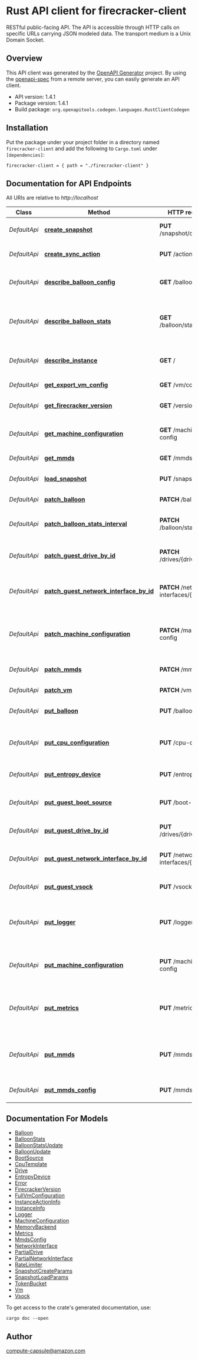 # Rust API client for firecracker-client

RESTful public-facing API. The API is accessible through HTTP calls on specific URLs carrying JSON modeled data. The transport medium is a Unix Domain Socket.


## Overview

This API client was generated by the [OpenAPI Generator](https://openapi-generator.tech) project.  By using the [openapi-spec](https://openapis.org) from a remote server, you can easily generate an API client.

- API version: 1.4.1
- Package version: 1.4.1
- Build package: `org.openapitools.codegen.languages.RustClientCodegen`

## Installation

Put the package under your project folder in a directory named `firecracker-client` and add the following to `Cargo.toml` under `[dependencies]`:

```
firecracker-client = { path = "./firecracker-client" }
```

## Documentation for API Endpoints

All URIs are relative to *http://localhost*

Class | Method | HTTP request | Description
------------ | ------------- | ------------- | -------------
*DefaultApi* | [**create_snapshot**](docs/DefaultApi.md#create_snapshot) | **PUT** /snapshot/create | Creates a full or diff snapshot. Post-boot only.
*DefaultApi* | [**create_sync_action**](docs/DefaultApi.md#create_sync_action) | **PUT** /actions | Creates a synchronous action.
*DefaultApi* | [**describe_balloon_config**](docs/DefaultApi.md#describe_balloon_config) | **GET** /balloon | Returns the current balloon device configuration.
*DefaultApi* | [**describe_balloon_stats**](docs/DefaultApi.md#describe_balloon_stats) | **GET** /balloon/statistics | Returns the latest balloon device statistics, only if enabled pre-boot.
*DefaultApi* | [**describe_instance**](docs/DefaultApi.md#describe_instance) | **GET** / | Returns general information about an instance.
*DefaultApi* | [**get_export_vm_config**](docs/DefaultApi.md#get_export_vm_config) | **GET** /vm/config | Gets the full VM configuration.
*DefaultApi* | [**get_firecracker_version**](docs/DefaultApi.md#get_firecracker_version) | **GET** /version | Gets the Firecracker version.
*DefaultApi* | [**get_machine_configuration**](docs/DefaultApi.md#get_machine_configuration) | **GET** /machine-config | Gets the machine configuration of the VM.
*DefaultApi* | [**get_mmds**](docs/DefaultApi.md#get_mmds) | **GET** /mmds | Get the MMDS data store.
*DefaultApi* | [**load_snapshot**](docs/DefaultApi.md#load_snapshot) | **PUT** /snapshot/load | Loads a snapshot. Pre-boot only.
*DefaultApi* | [**patch_balloon**](docs/DefaultApi.md#patch_balloon) | **PATCH** /balloon | Updates a balloon device.
*DefaultApi* | [**patch_balloon_stats_interval**](docs/DefaultApi.md#patch_balloon_stats_interval) | **PATCH** /balloon/statistics | Updates a balloon device statistics polling interval.
*DefaultApi* | [**patch_guest_drive_by_id**](docs/DefaultApi.md#patch_guest_drive_by_id) | **PATCH** /drives/{drive_id} | Updates the properties of a drive. Post-boot only.
*DefaultApi* | [**patch_guest_network_interface_by_id**](docs/DefaultApi.md#patch_guest_network_interface_by_id) | **PATCH** /network-interfaces/{iface_id} | Updates the rate limiters applied to a network interface. Post-boot only.
*DefaultApi* | [**patch_machine_configuration**](docs/DefaultApi.md#patch_machine_configuration) | **PATCH** /machine-config | Partially updates the Machine Configuration of the VM. Pre-boot only.
*DefaultApi* | [**patch_mmds**](docs/DefaultApi.md#patch_mmds) | **PATCH** /mmds | Updates the MMDS data store.
*DefaultApi* | [**patch_vm**](docs/DefaultApi.md#patch_vm) | **PATCH** /vm | Updates the microVM state.
*DefaultApi* | [**put_balloon**](docs/DefaultApi.md#put_balloon) | **PUT** /balloon | Creates or updates a balloon device.
*DefaultApi* | [**put_cpu_configuration**](docs/DefaultApi.md#put_cpu_configuration) | **PUT** /cpu-config | Configures CPU features flags for the vCPUs of the guest VM. Pre-boot only.
*DefaultApi* | [**put_entropy_device**](docs/DefaultApi.md#put_entropy_device) | **PUT** /entropy | Creates an entropy device. Pre-boot only.
*DefaultApi* | [**put_guest_boot_source**](docs/DefaultApi.md#put_guest_boot_source) | **PUT** /boot-source | Creates or updates the boot source. Pre-boot only.
*DefaultApi* | [**put_guest_drive_by_id**](docs/DefaultApi.md#put_guest_drive_by_id) | **PUT** /drives/{drive_id} | Creates or updates a drive. Pre-boot only.
*DefaultApi* | [**put_guest_network_interface_by_id**](docs/DefaultApi.md#put_guest_network_interface_by_id) | **PUT** /network-interfaces/{iface_id} | Creates a network interface. Pre-boot only.
*DefaultApi* | [**put_guest_vsock**](docs/DefaultApi.md#put_guest_vsock) | **PUT** /vsock | Creates/updates a vsock device. Pre-boot only.
*DefaultApi* | [**put_logger**](docs/DefaultApi.md#put_logger) | **PUT** /logger | Initializes the logger by specifying a named pipe or a file for the logs output.
*DefaultApi* | [**put_machine_configuration**](docs/DefaultApi.md#put_machine_configuration) | **PUT** /machine-config | Updates the Machine Configuration of the VM. Pre-boot only.
*DefaultApi* | [**put_metrics**](docs/DefaultApi.md#put_metrics) | **PUT** /metrics | Initializes the metrics system by specifying a named pipe or a file for the metrics output.
*DefaultApi* | [**put_mmds**](docs/DefaultApi.md#put_mmds) | **PUT** /mmds | Creates a MMDS (Microvm Metadata Service) data store.
*DefaultApi* | [**put_mmds_config**](docs/DefaultApi.md#put_mmds_config) | **PUT** /mmds/config | Set MMDS configuration. Pre-boot only.


## Documentation For Models

 - [Balloon](docs/Balloon.md)
 - [BalloonStats](docs/BalloonStats.md)
 - [BalloonStatsUpdate](docs/BalloonStatsUpdate.md)
 - [BalloonUpdate](docs/BalloonUpdate.md)
 - [BootSource](docs/BootSource.md)
 - [CpuTemplate](docs/CpuTemplate.md)
 - [Drive](docs/Drive.md)
 - [EntropyDevice](docs/EntropyDevice.md)
 - [Error](docs/Error.md)
 - [FirecrackerVersion](docs/FirecrackerVersion.md)
 - [FullVmConfiguration](docs/FullVmConfiguration.md)
 - [InstanceActionInfo](docs/InstanceActionInfo.md)
 - [InstanceInfo](docs/InstanceInfo.md)
 - [Logger](docs/Logger.md)
 - [MachineConfiguration](docs/MachineConfiguration.md)
 - [MemoryBackend](docs/MemoryBackend.md)
 - [Metrics](docs/Metrics.md)
 - [MmdsConfig](docs/MmdsConfig.md)
 - [NetworkInterface](docs/NetworkInterface.md)
 - [PartialDrive](docs/PartialDrive.md)
 - [PartialNetworkInterface](docs/PartialNetworkInterface.md)
 - [RateLimiter](docs/RateLimiter.md)
 - [SnapshotCreateParams](docs/SnapshotCreateParams.md)
 - [SnapshotLoadParams](docs/SnapshotLoadParams.md)
 - [TokenBucket](docs/TokenBucket.md)
 - [Vm](docs/Vm.md)
 - [Vsock](docs/Vsock.md)


To get access to the crate's generated documentation, use:

```
cargo doc --open
```

## Author

compute-capsule@amazon.com


